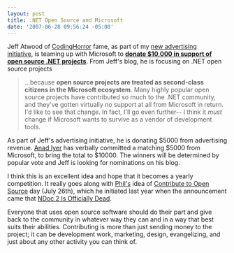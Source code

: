 ```yaml
---
layout: post
title: .NET Open Source and Microsoft
date: '2007-06-28 09:56:24 -05:00'
---
```


Jeff Atwood of [CodingHorror](http://www.codinghorror.com/) fame, as part of my [new advertising initiative](http://www.codinghorror.com/blog/archives/000893.html), is teaming up with Microsoft to [**donate $10,000 in support of open source .NET projects**](http://www.codinghorror.com/blog/archives/000894.html). From Jeff's blog, he is focusing on .NET open source projects

> ...because **open source projects are treated as second-class citizens in the Microsoft ecosystem**. Many highly popular open source projects have contributed so much to the .NET community, and they've gotten virtually no support at all from Microsoft in return. I'd like to see that change. In fact, I'll go even further-- I think it *must* change if Microsoft wants to survive as a vendor of development tools.

As part of Jeff's advertising initiative, he is donating $5000 from advertising revenue. [Anad Iyer](http://blogs.msdn.com/aniyer/archive/2007/06/27/open-source-projects-in-the-ms-ecosystem.aspx) has verbally committed a matching $5000 from Microsoft, to bring the total to $10000. The winners will be determined by popular vote and Jeff is looking for nominations on his blog.

I think this is an excellent idea and hope that it becomes a yearly competition. It really goes along with [Phil's](http://haacked.com/) idea of [Contribute to Open Source](http://haacked.com/archive/2006/07/26/TheDemiseOfNDocAndAChallengeForUsersOfOpenSourceSoftware.aspx) day (July 26th), which he initiated last year when the announcement came that [NDoc 2 Is Officially Dead](http://www.charliedigital.com/PermaLink,guid,95b2ab68-ba92-413a-b758-2783cde5df9c.aspx).

Everyone that uses open source software should do their part and give back to the community in whatever way they can and in a way that best suits their abilities. Contributing is more than just sending money to the project; it can be development work, marketing, design, evangelizing, and just about any other activity you can think of.
